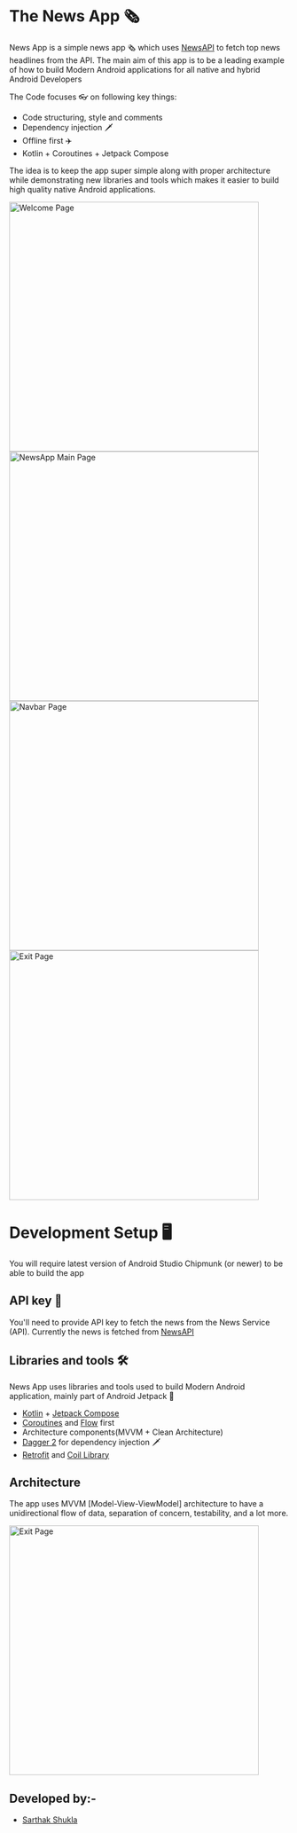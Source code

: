 # The News App 🗞

News App is a simple news app 🗞️ which uses [NewsAPI](https://newsapi.org/) to fetch top news headlines from the API. The main aim of this app is to be a leading example of how to build Modern Android applications for all native and hybrid Android Developers

The Code focuses 👓 on following key things:
- Code structuring, style and comments
- Dependency injection 🗡
- Offline first ✈️
- Kotlin + Coroutines + Jetpack Compose

The idea is to keep the app super simple along with proper architecture while demonstrating new libraries and tools which makes it easier to build high quality native Android applications.


<img alt="Welcome Page" height="450px" src="https://github.com/Sarthak20Shukla/newsapp/blob/master/app/src/main/res/drawable/splashscreen.jpeg" /> <img alt="NewsApp Main Page" height="450px" src="https://github.com/Sarthak20Shukla/newsapp/blob/master/app/src/main/res/drawable/homescreen.jpeg" /> <img alt="Navbar Page" height="450px" src="https://github.com/Sarthak20Shukla/newsapp/blob/master/app/src/main/res/drawable/navbar.jpeg" /> <img alt="Exit Page" height="450px" src="https://github.com/Sarthak20Shukla/newsapp/blob/master/app/src/main/res/drawable/exit.jpeg" />


# Development Setup 🖥

You will require latest version of Android Studio Chipmunk (or newer) to be able to build the app

## API key 🔑
You'll need to provide API key to fetch the news from the News Service (API). Currently the news is fetched from [NewsAPI](https://newsapi.org/)


## Libraries and tools 🛠

News App uses libraries and tools used to build Modern Android application, mainly part of Android Jetpack 🚀

- [Kotlin](https://kotlinlang.org/) + [Jetpack Compose](https://developer.android.com/jetpack)
- [Coroutines](https://kotlinlang.org/docs/reference/coroutines-overview.html) and [Flow](https://kotlinlang.org/docs/reference/coroutines/flow.html) first
- Architecture components(MVVM + Clean Architecture)
- [Dagger 2](https://developer.android.com/training/dependency-injection) for dependency injection 🗡
- [Retrofit](https://square.github.io/retrofit/) and [Coil Library](https://coil-kt.github.io/coil/)


## Architecture

The app uses MVVM [Model-View-ViewModel] architecture to have a unidirectional flow of data, separation of concern, testability, and a lot more.



<img alt="Exit Page" height="450px" src="https://github.com/Sarthak20Shukla/newsapp/blob/master/app/src/main/res/drawable/clean_mvvm.jpeg" />

## Developed by:-

- [Sarthak Shukla](https://github.com/Sarthak20Shukla)
